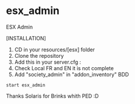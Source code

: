# esx_admin
ESX Admin

[INSTALLATION]

1) CD in your resources/[esx] folder
2) Clone the repository
3) Add this in your server.cfg :
4) Check Local FR and EN it is not complete
5) Add "society_admin" in "addon_inventory" BDD

```
start esx_admin
```


Thanks Solaris for Brinks whith PED :D 
